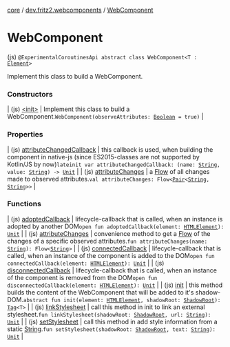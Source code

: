 [core](../../index.md) / [dev.fritz2.webcomponents](../index.md) / [WebComponent](./index.md)

# WebComponent

(js) `@ExperimentalCoroutinesApi abstract class WebComponent<T : `[`Element`](https://kotlinlang.org/api/latest/jvm/stdlib/org.w3c.dom/-element/index.html)`>`

Implement this class to build a WebComponent.

### Constructors

| (js) [&lt;init&gt;](-init-.md) | Implement this class to build a WebComponent.`WebComponent(observeAttributes: `[`Boolean`](https://kotlinlang.org/api/latest/jvm/stdlib/kotlin/-boolean/index.html)` = true)` |

### Properties

| (js) [attributeChangedCallback](attribute-changed-callback.md) | this callback is used, when building the component in native-js (since ES2015-classes are not supported by Kotlin/JS by now)`lateinit var attributeChangedCallback: (name: `[`String`](https://kotlinlang.org/api/latest/jvm/stdlib/kotlin/-string/index.html)`, value: `[`String`](https://kotlinlang.org/api/latest/jvm/stdlib/kotlin/-string/index.html)`) -> `[`Unit`](https://kotlinlang.org/api/latest/jvm/stdlib/kotlin/-unit/index.html) |
| (js) [attributeChanges](attribute-changes.md) | a [Flow](#) of all changes made to observed attributes.`val attributeChanges: Flow<`[`Pair`](https://kotlinlang.org/api/latest/jvm/stdlib/kotlin/-pair/index.html)`<`[`String`](https://kotlinlang.org/api/latest/jvm/stdlib/kotlin/-string/index.html)`, `[`String`](https://kotlinlang.org/api/latest/jvm/stdlib/kotlin/-string/index.html)`>>` |

### Functions

| (js) [adoptedCallback](adopted-callback.md) | lifecycle-callback that is called, when an instance is adopted by another DOM`open fun adoptedCallback(element: `[`HTMLElement`](https://kotlinlang.org/api/latest/jvm/stdlib/org.w3c.dom/-h-t-m-l-element/index.html)`): `[`Unit`](https://kotlinlang.org/api/latest/jvm/stdlib/kotlin/-unit/index.html) |
| (js) [attributeChanges](attribute-changes.md) | convenience method to get a [Flow](#) of the changes of a specific observed attributes.`fun attributeChanges(name: `[`String`](https://kotlinlang.org/api/latest/jvm/stdlib/kotlin/-string/index.html)`): Flow<`[`String`](https://kotlinlang.org/api/latest/jvm/stdlib/kotlin/-string/index.html)`>` |
| (js) [connectedCallback](connected-callback.md) | lifecycle-callback that is called, when an instance of the component is added to the DOM`open fun connectedCallback(element: `[`HTMLElement`](https://kotlinlang.org/api/latest/jvm/stdlib/org.w3c.dom/-h-t-m-l-element/index.html)`): `[`Unit`](https://kotlinlang.org/api/latest/jvm/stdlib/kotlin/-unit/index.html) |
| (js) [disconnectedCallback](disconnected-callback.md) | lifecycle-callback that is called, when an instance of the component is removed from the DOM`open fun disconnectedCallback(element: `[`HTMLElement`](https://kotlinlang.org/api/latest/jvm/stdlib/org.w3c.dom/-h-t-m-l-element/index.html)`): `[`Unit`](https://kotlinlang.org/api/latest/jvm/stdlib/kotlin/-unit/index.html) |
| (js) [init](init.md) | this method builds the content of the WebComponent that will be added to it's shadow-DOM.`abstract fun init(element: `[`HTMLElement`](https://kotlinlang.org/api/latest/jvm/stdlib/org.w3c.dom/-h-t-m-l-element/index.html)`, shadowRoot: `[`ShadowRoot`](https://kotlinlang.org/api/latest/jvm/stdlib/org.w3c.dom/-shadow-root/index.html)`): `[`Tag`](../../dev.fritz2.dom/-tag/index.md)`<T>` |
| (js) [linkStylesheet](link-stylesheet.md) | call this method in init to link an external stylesheet.`fun linkStylesheet(shadowRoot: `[`ShadowRoot`](https://kotlinlang.org/api/latest/jvm/stdlib/org.w3c.dom/-shadow-root/index.html)`, url: `[`String`](https://kotlinlang.org/api/latest/jvm/stdlib/kotlin/-string/index.html)`): `[`Unit`](https://kotlinlang.org/api/latest/jvm/stdlib/kotlin/-unit/index.html) |
| (js) [setStylesheet](set-stylesheet.md) | call this method in add style information from a static [String](https://kotlinlang.org/api/latest/jvm/stdlib/kotlin/-string/index.html).`fun setStylesheet(shadowRoot: `[`ShadowRoot`](https://kotlinlang.org/api/latest/jvm/stdlib/org.w3c.dom/-shadow-root/index.html)`, text: `[`String`](https://kotlinlang.org/api/latest/jvm/stdlib/kotlin/-string/index.html)`): `[`Unit`](https://kotlinlang.org/api/latest/jvm/stdlib/kotlin/-unit/index.html) |

